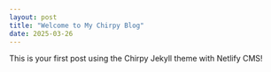 ```yaml
---
layout: post
title: "Welcome to My Chirpy Blog"
date: 2025-03-26
---
```

This is your first post using the Chirpy Jekyll theme with Netlify CMS!
